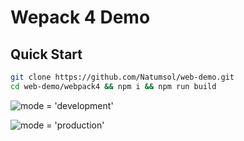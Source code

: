 # Wepack 4 Demo

## Quick Start

```sh
git clone https://github.com/Natumsol/web-demo.git 
cd web-demo/webpack4 && npm i && npm run build
```

![mode = 'development'](https://upload-images.jianshu.io/upload_images/11794678-555be9c35aeb0a57.jpg?imageMogr2/auto-orient/strip%7CimageView2/2/w/1240)

![mode = 'production'](https://upload-images.jianshu.io/upload_images/11794678-8243664a36d198bb.jpg?imageMogr2/auto-orient/strip%7CimageView2/2/w/1240)